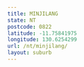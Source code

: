 ```yaml
---
title: MINJILANG
state: NT
postcode: 0822
latitude: -11.75841975
longitude: 130.6254299
url: /nt/minjilang/
layout: suburb
---
```

